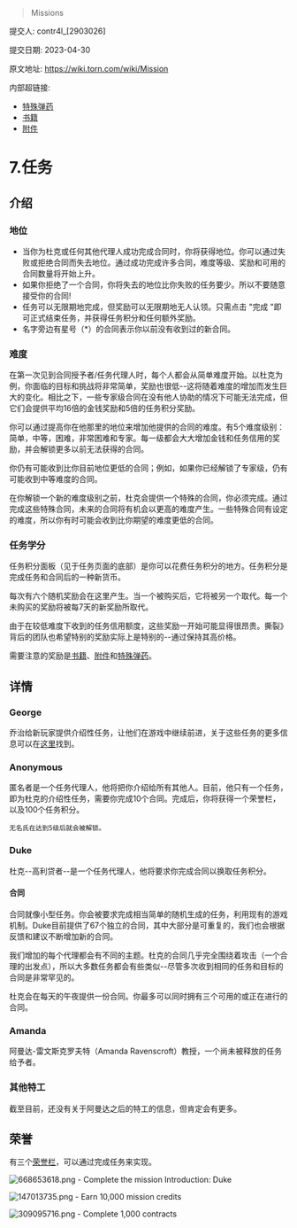 >  Missions

提交人: contr4l_[2903026]

提交日期: 2023-04-30

原文地址: https://wiki.torn.com/wiki/Mission

内部超链接:
- [特殊弹药](special_ammo.md)
- [书籍](book.md)
- [附件](attachment.md) 

# 7.任务

## 介绍

### 地位

- 当你为杜克或任何其他代理人成功完成合同时，你将获得地位。你可以通过失败或拒绝合同而失去地位。通过成功完成许多合同，难度等级、奖励和可用的合同数量将开始上升。
- 如果你拒绝了一个合同，你将失去的地位比你失败的任务要少。所以不要随意接受你的合同!
- 任务可以无限期地完成，但奖励可以无限期地无人认领。只需点击 "完成 "即可正式结束任务，并获得任务积分和任何额外奖励。
- 名字旁边有星号（*）的合同表示你以前没有收到过的新合同。

### 难度

在第一次见到合同授予者/任务代理人时，每个人都会从简单难度开始。以杜克为例，你面临的目标和挑战将非常简单，奖励也很低--这将随着难度的增加而发生巨大的变化。相比之下，一些专家级合同在没有他人协助的情况下可能无法完成，但它们会提供平均16倍的金钱奖励和5倍的任务积分奖励。

你可以通过提高你在他那里的地位来增加他提供的合同的难度。有5个难度级别：简单，中等，困难，非常困难和专家。每一级都会大大增加金钱和任务信用的奖励，并会解锁更多以前无法获得的合同。

你仍有可能收到比你目前地位更低的合同；例如，如果你已经解锁了专家级，仍有可能收到中等难度的合同。

在你解锁一个新的难度级别之前，杜克会提供一个特殊的合同，你必须完成。通过完成这些特殊合同，未来的合同将有机会以更高的难度产生。一些特殊合同有设定的难度，所以你有时可能会收到比你期望的难度更低的合同。

### 任务学分

任务积分面板（见于任务页面的底部）是你可以花费任务积分的地方。任务积分是完成任务和合同后的一种新货币。

每次有六个随机奖励会在这里产生。当一个被购买后，它将被另一个取代。每一个未购买的奖励将被每7天的新奖励所取代。

由于在较低难度下收到的任务信用额度，这些奖励一开始可能显得很昂贵。撕裂》背后的团队也希望特别的奖励实际上是特别的--通过保持其高价格。

需要注意的奖励是[书籍](book.md)、[附件](attachment.md)和[特殊弹药](special_ammo.md)。

## 详情

### George

乔治给新玩家提供介绍性任务，让他们在游戏中继续前进，关于这些任务的更多信息可以在[这里](/quicklink/1.-newbie_mission/README.md)找到。

### Anonymous

匿名者是一个任务代理人，他将把你介绍给所有其他人。目前，他只有一个任务，即为杜克的介绍性任务，需要你完成10个合同。完成后，你将获得一个荣誉栏，以及100个任务积分。

```无名氏在达到5级后就会被解锁。```

### Duke

杜克--高利贷者--是一个任务代理人，他将要求你完成合同以换取任务积分。

#### 合同

合同就像小型任务。你会被要求完成相当简单的随机生成的任务，利用现有的游戏机制。Duke目前提供了67个独立的合同，其中大部分是可重复的，我们也会根据反馈和建议不断增加新的合同。

我们增加的每个代理都会有不同的主题。杜克的合同几乎完全围绕着攻击（一个合理的出发点），所以大多数任务都会有些类似--尽管多次收到相同的任务和目标的合同是非常罕见的。

杜克会在每天的午夜提供一份合同。你最多可以同时拥有三个可用的或正在进行的合同。

### Amanda

阿曼达-雷文斯克罗夫特（Amanda Ravenscroft）教授，一个尚未被释放的任务给予者。

### 其他特工

截至目前，还没有关于阿曼达之后的特工的信息，但肯定会有更多。

## 荣誉

有三个[荣誉栏](/quicklink/4.-award/README.md#任务)，可以通过完成任务来实现。

<p><img src="https://awardimages.torn.com/668653618.png" alt="668653618.png" /> - Complete the mission Introduction: Duke
</p><p><img src="https://awardimages.torn.com/147013735.png" alt="147013735.png" /> - Earn 10,000 mission credits
</p><p><img src="https://awardimages.torn.com/309095716.png" alt="309095716.png" /> - Complete 1,000 contracts
</p>